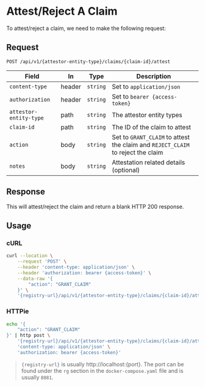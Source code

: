 # Attest/Reject A Claim

To attest/reject a claim, we need to make the following request:

## Request

```http
POST /api/v1/{attestor-entity-type}/claims/{claim-id}/attest
```

| Field                  | In     | Type     | Description                                                                     |
| ---------------------- | ------ | -------- | ------------------------------------------------------------------------------- |
| `content-type`         | header | `string` | Set to `application/json`                                                       |
| `authorization`        | header | `string` | Set to `bearer {access-token}`                                                  |
| `attestor-entity-type` | path   | `string` | The attestor entity types                                                       |
| `claim-id`             | path   | `string` | The ID of the claim to attest                                                   |
| `action`               | body   | `string` | Set to `GRANT_CLAIM` to attest the claim and `REJECT_CLAIM` to reject the claim |
| `notes`                | body   | `string` | Attestation related details (optional)                                          |

## Response

This will attest/reject the claim and return a blank HTTP 200 response.

## Usage

### cURL

```sh
curl --location \
	--request 'POST' \
	--header 'content-type: application/json' \
	--header 'authorization: bearer {access-token}' \
	--data-raw '{
		"action": "GRANT_CLAIM"
	}' \
	'{registry-url}/api/v1/{attestor-entity-type}/claims/{claim-id}/attest'
```

### HTTPie

```sh
echo '{
	"action": "GRANT_CLAIM"
}' | http post \
	'{registry-url}/api/v1/{attestor-entity-type}/claims/{claim-id}/attest' \
	'content-type: application/json' \
	'authorization: bearer {access-token}'
```

> `{registry-url}` is usually http://localhost:{port}. The port can be found
> under the `rg` section in the `docker-compose.yaml` file and is usually
> `8081`.
